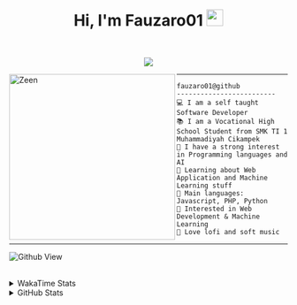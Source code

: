 <h1 align="center">
Hi, I'm Fauzaro01
  <img src="https://media.giphy.com/media/hvRJCLFzcasrR4ia7z/giphy.gif" width="30"></h1>
<br/>

<p align="center">
  <a href="https://github.com/DenverCoder1/readme-typing-svg">
    <img src="https://readme-typing-svg.herokuapp.com?lines=Chill%20and%20Coding;Full+Stack+Web+Developer;Student;Software%20Develover;Always%20learning%20new%20things&center=true&width=380&height=45">
  </a>
</p>

<img align="left" src="https://media.tenor.com/pNQi8B0fo1UAAAAi/gura-dance.gif" alt="Zeen" width="300" height="300" />
<hr>

```
fauzaro01@github
-------------------------
💻 I am a self taught Software Developer
📚 I am a Vocational High School Student from SMK TI 1 Muhammadiyah Cikampek
📝 I have a strong interest in Programming languages and AI
🌱 Learning about Web Application and Machine Learning stuff
🌟 Main languages: Javascript, PHP, Python
🚩 Interested in Web Development & Machine Learning
🎵 Love lofi and soft music 
```

<hr>

![Github View](https://komarev.com/ghpvc/?username=fauzaro01&style=flat-square)
<br><br>
<details>
  <summary>
     WakaTime Stats
  </summary>
  <br>
  <!--START_SECTION:waka-->

```txt
From: 10 September 2021 - To: 31 August 2024

Total Time: 579 hrs 7 mins

JavaScript          183 hrs 41 mins ████████░░░░░░░░░░░░░░░░░   31.72 %
PHP                 94 hrs 45 mins  ████░░░░░░░░░░░░░░░░░░░░░   16.36 %
EJS                 56 hrs 49 mins  ██▒░░░░░░░░░░░░░░░░░░░░░░   09.81 %
HTML                48 hrs 34 mins  ██░░░░░░░░░░░░░░░░░░░░░░░   08.39 %
Blade Template      46 hrs 18 mins  ██░░░░░░░░░░░░░░░░░░░░░░░   08.00 %
Java                41 hrs 50 mins  █▓░░░░░░░░░░░░░░░░░░░░░░░   07.23 %
JSON                27 hrs 44 mins  █▒░░░░░░░░░░░░░░░░░░░░░░░   04.79 %
CSS                 24 hrs 39 mins  █░░░░░░░░░░░░░░░░░░░░░░░░   04.26 %
Python              13 hrs 26 mins  ▓░░░░░░░░░░░░░░░░░░░░░░░░   02.32 %
Other               5 hrs 33 mins   ▒░░░░░░░░░░░░░░░░░░░░░░░░   00.96 %
```

<!--END_SECTION:waka-->
</details>
<details>
  <summary>
    GitHub Stats
  </summary>
  <br>
  <div align="center">
    <img src="https://github-readme-stats.vercel.app/api?username=Fauzaro01&show_icons=true&theme=algolia" alt="Fauzaro01's GitHub Stats" style="margin: 20px;" />
    <img src="https://github-readme-streak-stats.herokuapp.com/?user=Fauzaro01&theme=algolia" alt="Fauzaro01's GitHub Streak" style="margin: 20px;" />
  </div>

  <div align="center">
    <img src="https://github-readme-stats.vercel.app/api?username=Fauzaro01&show_icons=true&locale=en&count_private=true&hide_rank=true&custom_title=My%20GitHub%20Stats&disable_animations=true&theme=algolia" alt="Fauzaro01's Stars" style="margin: 20px;" />
    <img src="https://github-readme-stats.vercel.app/api/top-langs/?username=Fauzaro01&langs_count=8&theme=algolia&layout=compact" alt="Top Languages" style="margin: 20px;" />
  </div>
</details>
